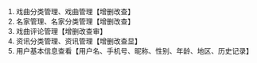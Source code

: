 1. 戏曲分类管理、戏曲管理【增删改查】
2. 名家管理、名家分类管理【增删改查】
3. 戏曲评论管理【增删改查审】
4. 资讯分类管理、资讯管理【增删改查显】
5. 用户基本信息查看【用户名、手机号、昵称、性别、年龄、地区、历史记录】